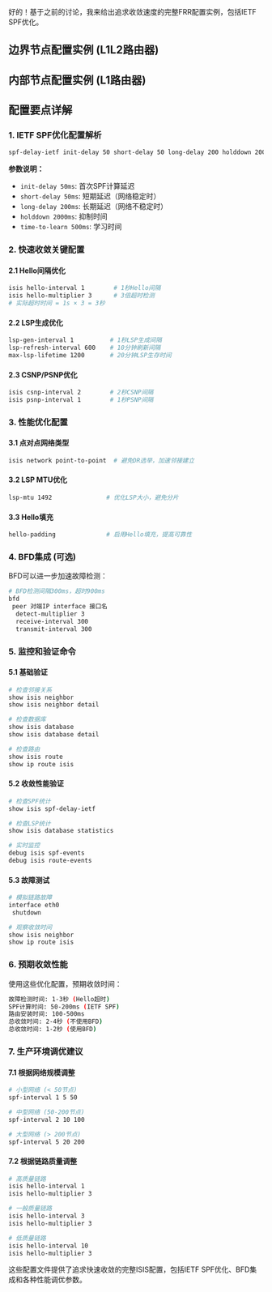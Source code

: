 好的！基于之前的讨论，我来给出追求收敛速度的完整FRR配置实例，包括IETF SPF优化。

## 边界节点配置实例 (L1L2路由器)

## 内部节点配置实例 (L1路由器)

## 配置要点详解

### 1. IETF SPF优化配置解析

```bash
spf-delay-ietf init-delay 50 short-delay 50 long-delay 200 holddown 2000 time-to-learn 500
```

**参数说明：**
- `init-delay 50ms`: 首次SPF计算延迟
- `short-delay 50ms`: 短期延迟（网络稳定时）
- `long-delay 200ms`: 长期延迟（网络不稳定时）
- `holddown 2000ms`: 抑制时间
- `time-to-learn 500ms`: 学习时间

### 2. 快速收敛关键配置

#### 2.1 Hello间隔优化
```bash
isis hello-interval 1        # 1秒Hello间隔
isis hello-multiplier 3      # 3倍超时检测
# 实际超时时间 = 1s × 3 = 3秒
```

#### 2.2 LSP生成优化
```bash
lsp-gen-interval 1          # 1秒LSP生成间隔
lsp-refresh-interval 600    # 10分钟刷新间隔
max-lsp-lifetime 1200       # 20分钟LSP生存时间
```

#### 2.3 CSNP/PSNP优化
```bash
isis csnp-interval 2        # 2秒CSNP间隔
isis psnp-interval 1        # 1秒PSNP间隔
```

### 3. 性能优化配置

#### 3.1 点对点网络类型
```bash
isis network point-to-point  # 避免DR选举，加速邻接建立
```

#### 3.2 LSP MTU优化
```bash
lsp-mtu 1492               # 优化LSP大小，避免分片
```

#### 3.3 Hello填充
```bash
hello-padding              # 启用Hello填充，提高可靠性
```

### 4. BFD集成 (可选)

BFD可以进一步加速故障检测：

```bash
# BFD检测间隔300ms，超时900ms
bfd
 peer 对端IP interface 接口名
  detect-multiplier 3
  receive-interval 300
  transmit-interval 300
```

### 5. 监控和验证命令

#### 5.1 基础验证
```bash
# 检查邻接关系
show isis neighbor
show isis neighbor detail

# 检查数据库
show isis database
show isis database detail

# 检查路由
show isis route
show ip route isis
```

#### 5.2 收敛性能验证
```bash
# 检查SPF统计
show isis spf-delay-ietf

# 检查LSP统计
show isis database statistics

# 实时监控
debug isis spf-events
debug isis route-events
```

#### 5.3 故障测试
```bash
# 模拟链路故障
interface eth0
 shutdown

# 观察收敛时间
show isis neighbor
show ip route isis
```

### 6. 预期收敛性能

使用这些优化配置，预期收敛时间：

```bash
故障检测时间: 1-3秒 (Hello超时)
SPF计算时间: 50-200ms (IETF SPF)
路由安装时间: 100-500ms
总收敛时间: 2-4秒 (不使用BFD)
总收敛时间: 1-2秒 (使用BFD)
```

### 7. 生产环境调优建议

#### 7.1 根据网络规模调整
```bash
# 小型网络 (< 50节点)
spf-interval 1 5 50

# 中型网络 (50-200节点)  
spf-interval 2 10 100

# 大型网络 (> 200节点)
spf-interval 5 20 200
```

#### 7.2 根据链路质量调整
```bash
# 高质量链路
isis hello-interval 1
isis hello-multiplier 3

# 一般质量链路
isis hello-interval 3
isis hello-multiplier 3

# 低质量链路
isis hello-interval 10
isis hello-multiplier 3
```

这些配置文件提供了追求快速收敛的完整ISIS配置，包括IETF SPF优化、BFD集成和各种性能调优参数。
